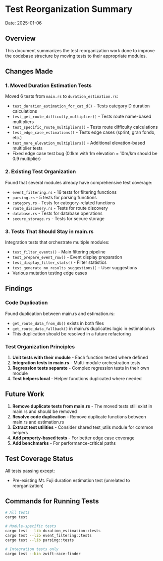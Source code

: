 # Test Reorganization Summary

Date: 2025-01-06

## Overview

This document summarizes the test reorganization work done to improve the codebase structure by moving tests to their appropriate modules.

## Changes Made

### 1. Moved Duration Estimation Tests

Moved 6 tests from `main.rs` to `duration_estimation.rs`:
- `test_duration_estimation_for_cat_d()` - Tests category D duration calculations
- `test_get_route_difficulty_multiplier()` - Tests route name-based multipliers
- `test_specific_route_multipliers()` - Tests route difficulty calculations
- `test_edge_case_estimations()` - Tests edge cases (sprint, gran fondo, etc.)
- `test_more_elevation_multipliers()` - Additional elevation-based multiplier tests
- Fixed edge case test bug (0.1km with 1m elevation = 10m/km should be 0.9 multiplier)

### 2. Existing Test Organization

Found that several modules already have comprehensive test coverage:
- `event_filtering.rs` - 16 tests for filtering functions
- `parsing.rs` - 5 tests for parsing functions
- `category.rs` - Tests for category-related functions
- `route_discovery.rs` - Tests for route discovery
- `database.rs` - Tests for database operations
- `secure_storage.rs` - Tests for secure storage

### 3. Tests That Should Stay in main.rs

Integration tests that orchestrate multiple modules:
- `test_filter_events()` - Main filtering pipeline
- `test_prepare_event_row()` - Event display preparation
- `test_display_filter_stats()` - Filter statistics
- `test_generate_no_results_suggestions()` - User suggestions
- Various mutation testing edge cases

## Findings

### Code Duplication

Found duplication between main.rs and estimation.rs:
- `get_route_data_from_db()` exists in both files
- `get_route_data_fallback()` in main.rs duplicates logic in estimation.rs
- This duplication should be resolved in a future refactoring

### Test Organization Principles

1. **Unit tests with their module** - Each function tested where defined
2. **Integration tests in main.rs** - Multi-module orchestration tests
3. **Regression tests separate** - Complex regression tests in their own module
4. **Test helpers local** - Helper functions duplicated where needed

## Future Work

1. **Remove duplicate tests from main.rs** - The moved tests still exist in main.rs and should be removed
2. **Resolve code duplication** - Remove duplicate functions between main.rs and estimation.rs
3. **Extract test utilities** - Consider shared test_utils module for common helpers
4. **Add property-based tests** - For better edge case coverage
5. **Add benchmarks** - For performance-critical paths

## Test Coverage Status

All tests passing except:
- Pre-existing Mt. Fuji duration estimation test (unrelated to reorganization)

## Commands for Running Tests

```bash
# All tests
cargo test

# Module-specific tests
cargo test --lib duration_estimation::tests
cargo test --lib event_filtering::tests
cargo test --lib parsing::tests

# Integration tests only
cargo test --bin zwift-race-finder
```